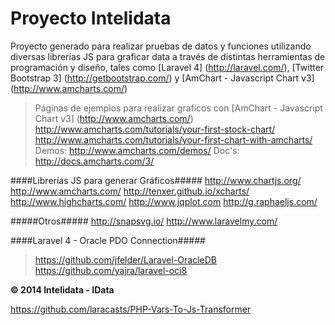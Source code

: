 Proyecto Intelidata
===================
Proyecto generado para realizar pruebas de datos y funciones utilizando diversas librerías JS para graficar data a través de distintas herramientas de programación y diseño, tales como [Laravel 4] (http://laravel.com/), [Twitter Bootstrap 3] (http://getbootstrap.com/) y [AmChart - Javascript Chart v3] (http://www.amcharts.com/)

>Páginas de ejemplos para realizar graficos con [AmChart - Javascript Chart v3] (http://www.amcharts.com/)
><http://www.amcharts.com/tutorials/your-first-stock-chart/>
><http://www.amcharts.com/tutorials/your-first-chart-with-amcharts/>
>Demos: <http://www.amcharts.com/demos/>
>Doc's: <http://docs.amcharts.com/3/>

####Librerías JS para generar Gráficos#####
http://www.chartjs.org/
http://www.amcharts.com/
http://tenxer.github.io/xcharts/
http://www.highcharts.com/
http://www.jqplot.com
http://g.raphaeljs.com/

#####Otros#####
http://snapsvg.io/
http://www.laravelmy.com/

####Laravel 4 - Oracle PDO Connection#####
><https://github.com/jfelder/Laravel-OracleDB>
><https://github.com/yajra/laravel-oci8>

<b>&copy; 2014 Intelidata - IData</b>

https://github.com/laracasts/PHP-Vars-To-Js-Transformer
